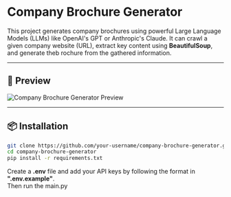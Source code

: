 # Company Brochure Generator

This project generates company brochures using powerful Large Language Models (LLMs) like OpenAI's GPT or Anthropic's Claude.
It can crawl a given company website (URL), extract key content using **BeautifulSoup**, and generate theb rochure from the gathered information.


---

## 📸 Preview

![Company Brochure Generator Preview](https://github.com/user-attachments/assets/be33e93d-9113-49f9-9953-ccacd847ad76)

---

## 📦 Installation

```bash
git clone https://github.com/your-username/company-brochure-generator.git
cd company-brochure-generator
pip install -r requirements.txt
```

Create a **.env** file and add your API keys by following the format in **".env.example"**.\
Then run the main.py

